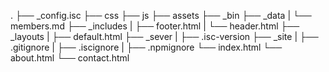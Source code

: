 .
├── _config.isc
├── css
├── js
├── assets
├── _bin
├── _data
|   └── members.md
├── _includes
|   ├── footer.html
|   └── header.html
├── _layouts
|   ├── default.html
├── _sever
|   ├── .isc-version
├── _site
|   ├── .gitignore
|   ├── .iscignore
|   ├── .npmignore
└── index.html
└── about.html
└── contact.html
